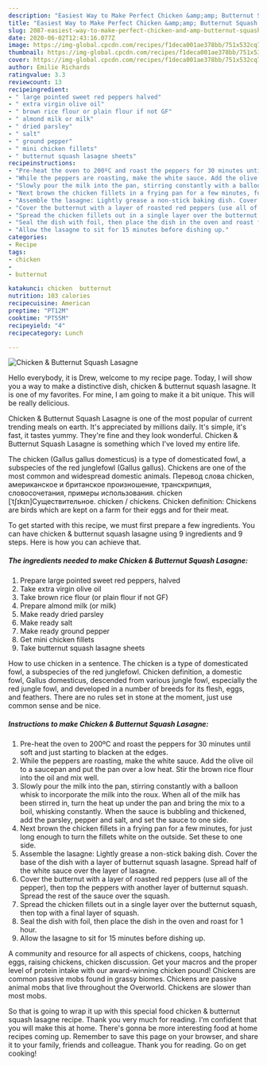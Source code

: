 ```yaml
---
description: "Easiest Way to Make Perfect Chicken &amp;amp; Butternut Squash Lasagne"
title: "Easiest Way to Make Perfect Chicken &amp;amp; Butternut Squash Lasagne"
slug: 2087-easiest-way-to-make-perfect-chicken-and-amp-butternut-squash-lasagne
date: 2020-06-02T12:43:16.077Z
image: https://img-global.cpcdn.com/recipes/f1deca001ae378bb/751x532cq70/chicken-butternut-squash-lasagne-recipe-main-photo.jpg
thumbnail: https://img-global.cpcdn.com/recipes/f1deca001ae378bb/751x532cq70/chicken-butternut-squash-lasagne-recipe-main-photo.jpg
cover: https://img-global.cpcdn.com/recipes/f1deca001ae378bb/751x532cq70/chicken-butternut-squash-lasagne-recipe-main-photo.jpg
author: Emilie Richards
ratingvalue: 3.3
reviewcount: 13
recipeingredient:
- " large pointed sweet red peppers halved"
- " extra virgin olive oil"
- " brown rice flour or plain flour if not GF"
- " almond milk or milk"
- " dried parsley"
- " salt"
- " ground pepper"
- " mini chicken fillets"
- " butternut squash lasagne sheets"
recipeinstructions:
- "Pre-heat the oven to 200ºC and roast the peppers for 30 minutes until soft and just starting to blacken at the edges."
- "While the peppers are roasting, make the white sauce. Add the olive oil to a saucepan and put the pan over a low heat. Stir the brown rice flour into the oil and mix well."
- "Slowly pour the milk into the pan, stirring constantly with a balloon whisk to incorporate the milk into the roux. When all of the milk has been stirred in, turn the heat up under the pan and bring the mix to a boil, whisking constantly. When the sauce is bubbling and thickened, add the parsley, pepper and salt, and set the sauce to one side."
- "Next brown the chicken fillets in a frying pan for a few minutes, for just long enough to turn the fillets white on the outside. Set these to one side."
- "Assemble the lasagne: Lightly grease a non-stick baking dish. Cover the base of the dish with a layer of butternut squash lasagne. Spread half of the white sauce over the layer of lasagne."
- "Cover the butternut with a layer of roasted red peppers (use all of the pepper), then top the peppers with another layer of butternut squash. Spread the rest of the sauce over the squash."
- "Spread the chicken fillets out in a single layer over the butternut squash, then top with a final layer of squash."
- "Seal the dish with foil, then place the dish in the oven and roast for 1 hour."
- "Allow the lasagne to sit for 15 minutes before dishing up."
categories:
- Recipe
tags:
- chicken
- 
- butternut

katakunci: chicken  butternut 
nutrition: 103 calories
recipecuisine: American
preptime: "PT12M"
cooktime: "PT55M"
recipeyield: "4"
recipecategory: Lunch

---
```



![Chicken &amp; Butternut Squash Lasagne](https://img-global.cpcdn.com/recipes/f1deca001ae378bb/751x532cq70/chicken-butternut-squash-lasagne-recipe-main-photo.jpg)

Hello everybody, it is Drew, welcome to my recipe page. Today, I will show you a way to make a distinctive dish, chicken &amp; butternut squash lasagne. It is one of my favorites. For mine, I am going to make it a bit unique. This will be really delicious.

Chicken &amp; Butternut Squash Lasagne is one of the most popular of current trending meals on earth. It's appreciated by millions daily. It's simple, it's fast, it tastes yummy. They're fine and they look wonderful. Chicken &amp; Butternut Squash Lasagne is something which I've loved my entire life.

The chicken (Gallus gallus domesticus) is a type of domesticated fowl, a subspecies of the red junglefowl (Gallus gallus). Chickens are one of the most common and widespread domestic animals. Перевод слова chicken, американское и британское произношение, транскрипция, словосочетания, примеры использования. chicken [ˈtʃɪkɪn]Существительное. chicken / chickens. Chicken definition: Chickens are birds which are kept on a farm for their eggs and for their meat.


To get started with this recipe, we must first prepare a few ingredients. You can have chicken &amp; butternut squash lasagne using 9 ingredients and 9 steps. Here is how you can achieve that.

<!--inarticleads1-->

##### The ingredients needed to make Chicken &amp; Butternut Squash Lasagne:

1. Prepare  large pointed sweet red peppers, halved
1. Take  extra virgin olive oil
1. Take  brown rice flour (or plain flour if not GF)
1. Prepare  almond milk (or milk)
1. Make ready  dried parsley
1. Make ready  salt
1. Make ready  ground pepper
1. Get  mini chicken fillets
1. Take  butternut squash lasagne sheets


How to use chicken in a sentence. The chicken is a type of domesticated fowl, a subspecies of the red junglefowl. Chicken definition, a domestic fowl, Gallus domesticus, descended from various jungle fowl, especially the red jungle fowl, and developed in a number of breeds for its flesh, eggs, and feathers. There are no rules set in stone at the moment, just use common sense and be nice. 

<!--inarticleads2-->

##### Instructions to make Chicken &amp; Butternut Squash Lasagne:

1. Pre-heat the oven to 200ºC and roast the peppers for 30 minutes until soft and just starting to blacken at the edges.
1. While the peppers are roasting, make the white sauce. Add the olive oil to a saucepan and put the pan over a low heat. Stir the brown rice flour into the oil and mix well.
1. Slowly pour the milk into the pan, stirring constantly with a balloon whisk to incorporate the milk into the roux. When all of the milk has been stirred in, turn the heat up under the pan and bring the mix to a boil, whisking constantly. When the sauce is bubbling and thickened, add the parsley, pepper and salt, and set the sauce to one side.
1. Next brown the chicken fillets in a frying pan for a few minutes, for just long enough to turn the fillets white on the outside. Set these to one side.
1. Assemble the lasagne: Lightly grease a non-stick baking dish. Cover the base of the dish with a layer of butternut squash lasagne. Spread half of the white sauce over the layer of lasagne.
1. Cover the butternut with a layer of roasted red peppers (use all of the pepper), then top the peppers with another layer of butternut squash. Spread the rest of the sauce over the squash.
1. Spread the chicken fillets out in a single layer over the butternut squash, then top with a final layer of squash.
1. Seal the dish with foil, then place the dish in the oven and roast for 1 hour.
1. Allow the lasagne to sit for 15 minutes before dishing up.


A community and resource for all aspects of chickens, coops, hatching eggs, raising chickens, chicken discussion. Get your macros and the proper level of protein intake with our award-winning chicken pound! Chickens are common passive mobs found in grassy biomes. Chickens are passive animal mobs that live throughout the Overworld. Chickens are slower than most mobs. 

So that is going to wrap it up with this special food chicken &amp; butternut squash lasagne recipe. Thank you very much for reading. I'm confident that you will make this at home. There's gonna be more interesting food at home recipes coming up. Remember to save this page on your browser, and share it to your family, friends and colleague. Thank you for reading. Go on get cooking!
